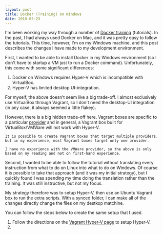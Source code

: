 ```yaml
---
layout: post
title: Docker (Training) on Windows
date: 2018-05-23
---
```


I'm been working my way through a number of [Docker training](https://training.docker.com) (tutorials). In the past, I had always used Docker on Mac, and it was pretty easy to follow the tutorials. This time, however, I'm on my Windows machine, and this post describes the changes I have made to my development environment.

First, I wanted to be able to install Docker in my Windows environment (so I don't have to startup a VM just to run a Docker command). Unfortunately, this come with some significant differences:

1. Docker on Windows requires Hyper-V which is incompatible with VirtualBox.
2. Hyper-V has limited desktop UI-integration.

For myself, the above doesn't seem like a big trade-off. I almost exclusively use VirtualBox through Vagrant, so I don't need the desktop-UI integration (in any case, it always seemed a little flakey).

However, there is a big hidden trade-off here. Vagrant boxes are specific to a particular [provider](https://www.vagrantup.com/docs/providers/) and in general, a Vagrant box built for VirtualBox/VMWare will not work with Hyper-V.

    It is possible to create Vagrant boxes that target multiple providers, but in my experience, most Vagrant boxes target only one provider.
    
    I have no experience with the VMWare provider, so the above is only based on my reading and not on first-hand experience.
    
Second, I wanted to be able to follow the tutorial without translating every instruction from what to do on Linux into what to do on Windows. Of course it is possible to take that approach (and it was my initial strategy), but I quickly found I was spending my time doing the translation rather than the training. It was still instructive, but not my focus.

My strategy therefore was to setup Hyper-V, then use an Ubuntu Vagrant box to run the extra scripts. With a synced folder, I can make all of the changes directly change the files on my destkop matchine.

You can follow the steps below to create the same setup that I used.

1. Follow the directions on the [Vagrant Hyper-V page](https://www.vagrantup.com/docs/hyperv/) to setup Hyper-V.
2.